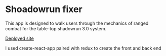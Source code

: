 # Shoadowrun fixer

This app is designed to walk users through the mechanics of ranged combat for the table-top shadowrun 3.0 system.

[Deployed site](http://spencerrosio.net)

I used create-react-app paired with redux to create the front and back end
